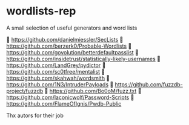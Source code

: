 # wordlists-rep
A small selection of useful generators and word lists

💬 https://github.com/danielmiessler/SecLists
💬 https://github.com/berzerk0/Probable-Wordlists
💬 https://github.com/govolution/betterdefaultpasslist
💬 https://github.com/insidetrust/statistically-likely-usernames
💬 https://github.com/LandGrey/pydictor
💬 https://github.com/sc0tfree/mentalist
💬 https://github.com/skahwah/wordsmith
💬 https://github.com/1N3/IntruderPayloads
💬 https://github.com/fuzzdb-project/fuzzdb
💬 https://github.com/Bo0oM/fuzz.txt
💬 https://github.com/laconicwolf/Password-Scripts
💬 https://github.com/FlameOfIgnis/Pwdb-Public

Thx autors for their job
